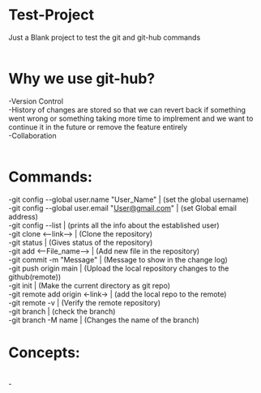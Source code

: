 # Test-Project
Just a Blank project to test the git and git-hub commands
<br><br>
# Why we use git-hub?
-Version Control <br>
-History of changes are stored so that we can revert back if something went wrong or something taking more time to implrement and we want to continue it in the future or remove the feature entirely<br>
-Collaboration
<br><br>
# Commands:
-git config --global user.name "User_Name" | (set the global username)
<br>-git config --global user.email "User@gmail.com"  | (set Global email address)
<br>-git config --list | (prints all the info about the established user)
<br>-git clone <--link--> | (Clone the repository)
<br>-git status | (Gives status of the repository)
<br>-git add <--File_name--> | (Add new file in the repository)
<br>-git commit -m "Message" | (Message to show in the change log)
<br>-git push origin main | (Upload the local repository changes to the github(remote))
<br>-git init | (Make the current directory as git repo)
<br>-git remote add origin <-link-> | (add the local repo to the remote)
<br>-git remote -v | (Verify the remote repository)
<br>-git branch | (check the branch)
<br>-git branch -M name | (Changes the name of the branch)
# Concepts:
<br>-
